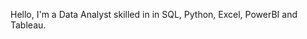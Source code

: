Hello, I'm a Data Analyst skilled in in SQL, Python, Excel, PowerBI and Tableau.

<!---
m-vulic/m-vulic is a ✨ special ✨ repository because its `README.md` (this file) appears on your GitHub profile.
You can click the Preview link to take a look at your changes.
--->
